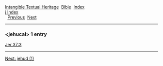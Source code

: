 [Intangible Textual Heritage](../../index)  [Bible](../index) 
[Index](index)   
[j Index](_j_)  
  [Previous](c06167)  [Next](c06169) 

------------------------------------------------------------------------

### &lt;jehucal&gt; 1 entry

[Jer 37:3](../kjv/jer037.htm#003)  

------------------------------------------------------------------------

[Next: jehud (1)](c06169)
